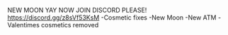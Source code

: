 NEW MOON YAY NOW JOIN DISCORD PLEASE! https://discord.gg/z8sVf53KsM
-Cosmetic fixes
-New Moon
-New ATM
-Valentimes cosmetics removed
